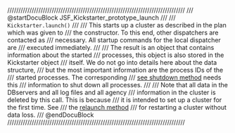 ////////////////////////////////////////////////////////////////////////////////
/// @startDocuBlock JSF_Kickstarter_prototype_launch
///
/// `Kickstarter.launch()`
///
/// This starts up a cluster as described in the plan which was given to
/// the constructor. To this end, other dispatchers are contacted as
/// necessary. All startup commands for the local dispatcher are
/// executed immediately.
///
/// The result is an object that contains information about the started
/// processes, this object is also stored in the Kickstarter object
/// itself. We do not go into details here about the data structure,
/// but the most important information are the process IDs of the
/// started processes. The corresponding
/// [see shutdown method](../ModulePlanner/README.md#shutdown) needs this 
/// information to shut down all processes.
///
/// Note that all data in the DBservers and all log files and all agency
/// information in the cluster is deleted by this call. This is because
/// it is intended to set up a cluster for the first time. See
/// the [relaunch method](../ModulePlanner/README.md#relaunch)
/// for restarting a cluster without data loss.
/// @endDocuBlock
////////////////////////////////////////////////////////////////////////////////